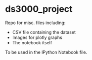 # ds3000_project
Repo for misc. files including:
* CSV file containing the dataset
* Images for plotly graphs
* The notebook itself

To be used in the IPython Notebook file.
